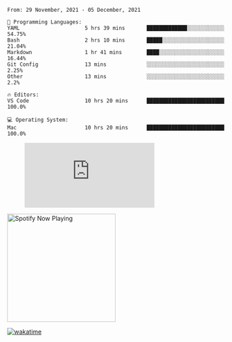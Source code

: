 <!--START_SECTION:waka-->
```text
From: 29 November, 2021 - 05 December, 2021

💬 Programming Languages: 
YAML                     5 hrs 39 mins       █████████████░░░░░░░░░░░░   54.75% 
Bash                     2 hrs 10 mins       █████░░░░░░░░░░░░░░░░░░░░   21.04% 
Markdown                 1 hr 41 mins        ████░░░░░░░░░░░░░░░░░░░░░   16.44% 
Git Config               13 mins             ░░░░░░░░░░░░░░░░░░░░░░░░░   2.25% 
Other                    13 mins             ░░░░░░░░░░░░░░░░░░░░░░░░░   2.2%

🔥 Editors: 
VS Code                  10 hrs 20 mins      █████████████████████████   100.0%

💻 Operating System: 
Mac                      10 hrs 20 mins      █████████████████████████   100.0%

```


<!--END_SECTION:waka-->

<figure><embed src="https://wakatime.com/share/@gregnrobinson/001c6d31-0c95-44f9-b6d7-9fd705354f62.svg"></embed></figure>

[<img src="https://spotify-now-playing-cyan-seven.vercel.app/api/spotify-playing" alt="Spotify Now Playing" width="250" />](https://open.spotify.com/user/gregnrobinson-ca)

[![wakatime](https://wakatime.com/badge/user/37718f76-572e-4513-b2c5-41c4d93d287a.svg)](https://wakatime.com/@37718f76-572e-4513-b2c5-41c4d93d287a)



